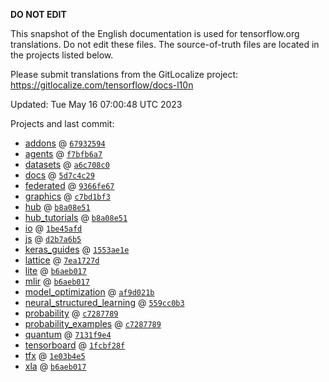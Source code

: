 __DO NOT EDIT__

This snapshot of the English documentation is used for tensorflow.org
translations. Do not edit these files. The source-of-truth files are located in
the projects listed below.

Please submit translations from the GitLocalize project: https://gitlocalize.com/tensorflow/docs-l10n

Updated: Tue May 16 07:00:48 UTC 2023

Projects and last commit:

- [addons](https://github.com/tensorflow/addons/tree/master/docs) @ <a href='https://github.com/tensorflow/addons/commit/6793259434d0bc59f7bbd5b8b8d7b2e12e6501d6'><code>67932594</code></a>
- [agents](https://github.com/tensorflow/agents/tree/master/docs) @ <a href='https://github.com/tensorflow/agents/commit/f7bfb6a7cad2eaac0df767e54f66f70bb81130e1'><code>f7bfb6a7</code></a>
- [datasets](https://github.com/tensorflow/datasets/tree/master/docs) @ <a href='https://github.com/tensorflow/datasets/commit/a6c708c0bf61cd6ce59c38b91ec5ac54b853b6f3'><code>a6c708c0</code></a>
- [docs](https://github.com/tensorflow/docs/tree/master/site/en) @ <a href='https://github.com/tensorflow/docs/commit/5d7c4c291249a7c7e149316ef0ac5eb86fd2cda1'><code>5d7c4c29</code></a>
- [federated](https://github.com/tensorflow/federated/tree/main/docs) @ <a href='https://github.com/tensorflow/federated/commit/9366fe67d8d1b215461b14f6d6974f4a2540172c'><code>9366fe67</code></a>
- [graphics](https://github.com/tensorflow/graphics/tree/master/tensorflow_graphics/g3doc) @ <a href='https://github.com/tensorflow/graphics/commit/c7bd1bf35afb9f20c73404773d3ad9c989f947b0'><code>c7bd1bf3</code></a>
- [hub](https://github.com/tensorflow/hub/tree/master/docs) @ <a href='https://github.com/tensorflow/hub/commit/b8a08e51a7566e44fc521fe3004fffd8b6c6a871'><code>b8a08e51</code></a>
- [hub_tutorials](https://github.com/tensorflow/hub/tree/master/examples/colab) @ <a href='https://github.com/tensorflow/hub/commit/b8a08e51a7566e44fc521fe3004fffd8b6c6a871'><code>b8a08e51</code></a>
- [io](https://github.com/tensorflow/io/tree/master/docs) @ <a href='https://github.com/tensorflow/io/commit/1be45afd417ea7000bef2f0f096cf23d7f39fbb8'><code>1be45afd</code></a>
- [js](https://github.com/tensorflow/tfjs-website/tree/master/docs) @ <a href='https://github.com/tensorflow/tfjs-website/commit/d2b7a6b5ef8db8c386e8e509f0600d9a3dd66c4c'><code>d2b7a6b5</code></a>
- [keras_guides](https://github.com/tensorflow/docs/tree/snapshot-keras/site/en/guide/keras) @ <a href='https://github.com/tensorflow/docs/commit/1553ae1e4a149be71703e2ee60173b3d1e0e8c00'><code>1553ae1e</code></a>
- [lattice](https://github.com/tensorflow/lattice/tree/master/docs) @ <a href='https://github.com/tensorflow/lattice/commit/7ea1727de1e0309eb324296bc445e0bf5c5c6d74'><code>7ea1727d</code></a>
- [lite](https://github.com/tensorflow/tensorflow/tree/master/tensorflow/lite/g3doc) @ <a href='https://github.com/tensorflow/tensorflow/commit/b6aeb0175f3e3100b79cf42222b5804c8ba06763'><code>b6aeb017</code></a>
- [mlir](https://github.com/tensorflow/tensorflow/tree/master/tensorflow/compiler/mlir/g3doc) @ <a href='https://github.com/tensorflow/tensorflow/commit/b6aeb0175f3e3100b79cf42222b5804c8ba06763'><code>b6aeb017</code></a>
- [model_optimization](https://github.com/tensorflow/model-optimization/tree/master/tensorflow_model_optimization/g3doc) @ <a href='https://github.com/tensorflow/model-optimization/commit/af9d021ba09fd2527be8abcf503424b4abb0c6e3'><code>af9d021b</code></a>
- [neural_structured_learning](https://github.com/tensorflow/neural-structured-learning/tree/master/g3doc) @ <a href='https://github.com/tensorflow/neural-structured-learning/commit/559cc0b39fec933cbd1e7fff9d457ce07733a044'><code>559cc0b3</code></a>
- [probability](https://github.com/tensorflow/probability/tree/main/tensorflow_probability/g3doc) @ <a href='https://github.com/tensorflow/probability/commit/c7287789d77ba03913b1c106f2aeb58f7b815e82'><code>c7287789</code></a>
- [probability_examples](https://github.com/tensorflow/probability/tree/main/tensorflow_probability/examples/jupyter_notebooks) @ <a href='https://github.com/tensorflow/probability/commit/c7287789d77ba03913b1c106f2aeb58f7b815e82'><code>c7287789</code></a>
- [quantum](https://github.com/tensorflow/quantum/tree/master/docs) @ <a href='https://github.com/tensorflow/quantum/commit/7131f9e4d2d289e51f9705161b29c45159da1921'><code>7131f9e4</code></a>
- [tensorboard](https://github.com/tensorflow/tensorboard/tree/master/docs) @ <a href='https://github.com/tensorflow/tensorboard/commit/1fcbf28feb831c6afe1e9a30021fd27da73256e6'><code>1fcbf28f</code></a>
- [tfx](https://github.com/tensorflow/tfx/tree/master/docs) @ <a href='https://github.com/tensorflow/tfx/commit/1e03b4e5e81ae7471101e3eff3b7fbf6dcdd9177'><code>1e03b4e5</code></a>
- [xla](https://github.com/tensorflow/tensorflow/tree/master/tensorflow/compiler/xla/g3doc) @ <a href='https://github.com/tensorflow/tensorflow/commit/b6aeb0175f3e3100b79cf42222b5804c8ba06763'><code>b6aeb017</code></a>

